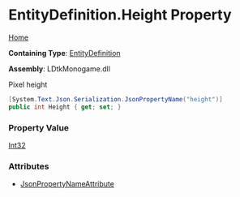 # EntityDefinition\.Height Property

[Home](../../../README.md)

**Containing Type**: [EntityDefinition](../README.md)

**Assembly**: LDtkMonogame\.dll

  
Pixel height

```csharp
[System.Text.Json.Serialization.JsonPropertyName("height")]
public int Height { get; set; }
```

### Property Value

[Int32](https://docs.microsoft.com/en-us/dotnet/api/system.int32)

### Attributes

* [JsonPropertyNameAttribute](https://docs.microsoft.com/en-us/dotnet/api/system.text.json.serialization.jsonpropertynameattribute)

